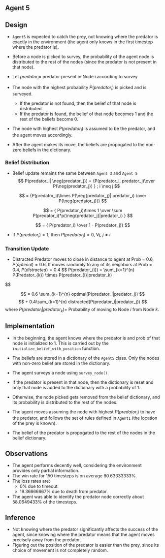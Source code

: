 ## Agent 5

## Design

- `Agent5` is expected to catch the prey, not knowing where the predator is exactly in the environment (the agent only knows in the first timestep where the predator is).
    
- Before a node is picked to survey, the probability of the agent node is distributed to the rest of the nodes (since the predator is not present in that node). 
  
- Let ${predator_i} =$ predator present in Node $i$ according to survey
  
- The node with the highest probability $P(predator_i)$ is picked and is surveyed.
    - If the predator is not found, then the belief of that node is distributed.
    - If the predator is found, the belief of that node becomes 1 and the rest of the beliefs become 0.


- The node with highest $P(predator_i)$ is assumed to be the predator, and the agent moves accordingly.
- After the agent makes its move, the beliefs are propogated to the non-zero beliefs in the dictionary.

### Belief Distribution

- Belief update remains the same between `Agent 3` and `Agent 5`
$$ 
    P(predator_i| \neg{predator_j}) = {P(predator_i, predator_j)\over P(\neg{predator_j}) }
    ; i \neq j
$$
 
$$ 
    = {P(predator_i)\times P(\neg{predator_j}| predator_i) \over P(\neg{predator_j})}
$$

$$
    = {
        P(predator_i)\times 1 \over 
        \sum P(predator_i)*p(\neg{predator_j}|predator_i)
    }
$$

$$
    = { P(predator_i) \over 1 - P(predator_j)}
$$

- If $P(predator_i) = 1$, then $P(predator_j) = 0$, $\forall j$, ${j \neq i }$

### Transition Update
- Distracted Predator moves to close in distance to agent at Prob = 0.6, $P(optimal) = 0.6$. It moves randomly to any of its neighbors at Prob = 0.4, $P(distracted) = 0.4$
$$
    P(predator_{i}) = 
        \sum_{k=1}^{n} P(Predator_{k}) \times P(predator_{i}|predator_k)
    
$$

$$
    = 0.6 \sum_{k=1}^{n} optimal(P(predator_i|predator_j))
$$
$$
    +
    0.4\sum_{k=1}^{n} distracted(P(predator_i|predator_j))
$$
where $P(predator_i|predator_k) =$ Probability of moving to Node $i$ from Node $k$.

## Implementation

- In the beginning, the agent knows where the predator is and prob of that node is initialized to 1. This is carried out by the `initialize_belief_with_position` function.

- The beliefs are stored in a dictionary of the `Agent5` class. Only the nodes with non-zero belief are stored in the dictionary.
  
- The agent surveys a node using `survey_node()`.
- If the predator is present in that node, then the dictionary is reset and only that node is added to the dictionary with a probability of 1.
- Otherwise, the node picked gets removed from the belief dictionary, and its probability is distributed to the rest of the nodes.
- The agent moves assuming the node with highest $P(predator_i)$ to have the predator, and follows the set of rules defined in `Agent1` (the location of the prey is known).
- The belief of the predator is propogated to the rest of the nodes in the belief dictionary.

## Observations

- The agent performs decently well, considering the environment provides only partial information.
- The win rate for 150 timesteps is on average 80.63333333%.
- The loss rates are:
    - 0% due to timeout.
    - 19.36666667% due to death from predator.
- The agent was able to identify the predator node correctly about 58.0649433% of the timesteps.

## Inference

- Not knowing where the predator significantly affects the success of the agent, since knowing where the predator means that the agent moves precisely away from the predator.
- Figuring out the position of the predator is easier than the prey, since its choice of movement is not completely random.